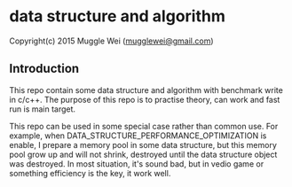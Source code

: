 # data structure and algorithm

Copyright(c) 2015 Muggle Wei (mugglewei@gmail.com)

## Introduction

This repo contain some data structure and algorithm with benchmark write in c/c++. The purpose of this repo is to practise theory, can work and fast run is main target.

This repo can be used in some special case rather than common use. For example, when DATA_STRUCTURE_PERFORMANCE_OPTIMIZATION is enable, I prepare a memory pool in some data structure, but this memory pool grow up and will not shrink, destroyed until the data structure object was destroyed. In most situation, it's sound bad, but in vedio game or something efficiency is the key, it work well.